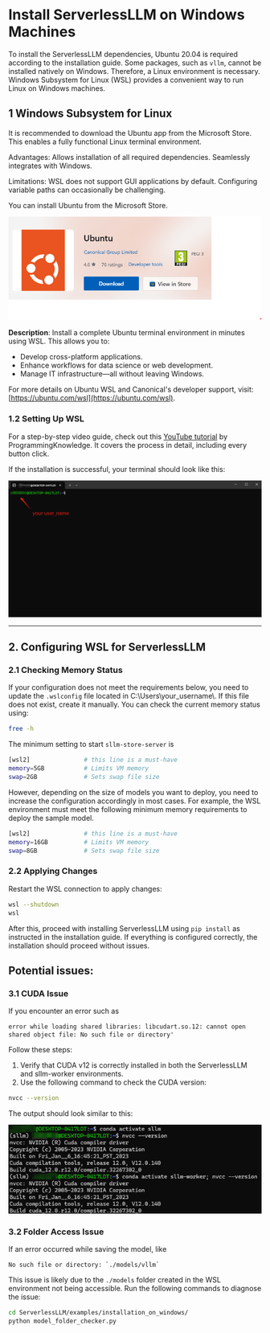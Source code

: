 # Install ServerlessLLM on Windows Machines

To install the ServerlessLLM dependencies, Ubuntu 20.04 is required according to the installation guide. Some packages, such as `vllm`, cannot be installed natively on Windows. Therefore, a Linux environment is necessary. Windows Subsystem for Linux (WSL) provides a convenient way to run Linux on Windows machines.

## 1 Windows Subsystem for Linux
It is recommended to download the Ubuntu app from the Microsoft Store. This enables a fully functional Linux terminal environment.

Advantages:
Allows installation of all required dependencies.
Seamlessly integrates with Windows.

Limitations:
WSL does not support GUI applications by default.
Configuring variable paths can occasionally be challenging.

You can install Ubuntu from the Microsoft Store.

![alt text](Ubuntu-app.png)

**Description**:
Install a complete Ubuntu terminal environment in minutes using WSL. This allows you to:
- Develop cross-platform applications.
- Enhance workflows for data science or web development.
- Manage IT infrastructure—all without leaving Windows.

For more details on Ubuntu WSL and Canonical's developer support, visit: [https://ubuntu.com/wsl](https://ubuntu.com/wsl).

### 1.2 Setting Up WSL
For a step-by-step video guide, check out this [YouTube tutorial](https://www.youtube.com/watch?v=sUsTQTJFmjs) by ProgrammingKnowledge. It covers the process in detail, including every button click.

If the installation is successful, your terminal should look like this:

<img src="wsl-terminal.png" alt="WSL Terminal" width="800"/>

---

## 2. Configuring WSL for ServerlessLLM

### 2.1 Checking Memory Status

If your configuration does not meet the requirements below, you need to update the `.wslconfig` file located in C:\Users\your_username\\. If this file does not exist, create it manually.
You can check the current memory status using:

```bash
free -h
```

The minimum setting to start `sllm-store-server` is
```bash
[wsl2]               # this line is a must-have
memory=5GB           # Limits VM memory
swap=2GB             # Sets swap file size
```
However, depending on the size of models you want to deploy, you need to increase the configuration accordingly in most cases. For example, the WSL environment must meet the following minimum memory requirements to deploy the sample model.

```bash
[wsl2]               # this line is a must-have
memory=16GB          # Limits VM memory
swap=8GB             # Sets swap file size
```


### 2.2 Applying Changes
Restart the WSL connection to apply changes:
```bash
wsl --shutdown
wsl
```

After this, proceed with installing ServerlessLLM using `pip install` as instructed in the installation guide. If everything is configured correctly, the installation should proceed without issues.

## Potential issues:

### 3.1 CUDA Issue

If you encounter an error such as
```vbnet
error while loading shared libraries: libcudart.so.12: cannot open shared object file: No such file or directory'
```

Follow these steps:

1. Verify that CUDA v12 is correctly installed in both the ServerlessLLM and sllm-worker environments.
2. Use the following command to check the CUDA version:

```bash
nvcc --version
```
The output should look similar to this:

![alt text](cuda-version-check.png)

### 3.2 Folder Access Issue

If an error occurred while saving the model, like
```vbnet
No such file or directory: `./models/vllm`
```

This issue is likely due to the `./models` folder created in the WSL environment not being accessible. Run the following commands to diagnose the issue:

```bash
cd ServerlessLLM/examples/installation_on_windows/
python model_folder_checker.py
```